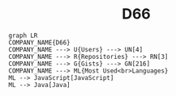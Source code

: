 <h1 align="center">D66</h1>

```mermaid
graph LR
COMPANY_NAME{D66}
COMPANY_NAME ---> U{Users} ---> UN[4]
COMPANY_NAME ---> R{Repositories} ---> RN[3]
COMPANY_NAME ---> G{Gists} ---> GN[216]
COMPANY_NAME ---> ML{Most Used<br>Languages}
ML --> JavaScript[JavaScript]
ML --> Java[Java]
```
